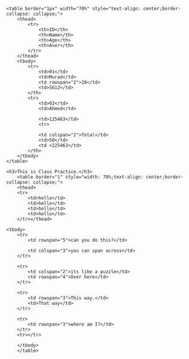 <!DOCTYPE html>
<html>
<head>
	<title></title>
</head>
<body>

	<table border="1px" width="70%" style="text-align: center;border-collapse: collapse;">
		<thead>
			<tr>
				<th>ID</th>
				<th>Name</th>
				<th>Age</th>
				<th>Aver</th>
			</tr>
		</thead>
		<tbody>
			<tr>
				<td>01</td>
				<td>Murad</td>
				<td rowspan="2">20</td>
				<td>5612</td>
			</th>
			<tr>
				<td>02</td>
				<td>Ahmed</td>
				
				<td>125463</td>
				<tr>
				
				<td colspan="2">Total</td>
				<td>50</td>
				<td >225463</td>
			</th>
		</tbody>
	</table>

	<h3>This is Class Practice.</h3>
		<table border="1" style="width: 70%;text-align: center;border-collapse: collapse;">
		<thead>
		<tr>
			<td>hello</td>
			<td>hello</td>
			<td>hello</td>
			<td>hello</td>
		</tr></thead>

	<tbody>
		<tr>
			<td rowspan="5">can you do this?</td>

			<td colspan="3">you can span across</td>
		</tr>

		<tr>
			<td colspan="2">its like a puzzle</td>
			<td rowspan="4">Over here</td>
		</tr>

		<tr>
			<td rowspan="3">This way.</td>
			<td>That way</td>
		</tr>

		<tr>
			<td rowspan="3">where am I?</td>
		</tr>
		<tr></tr>

		</tbody>
		</table>

</body>
</html>
